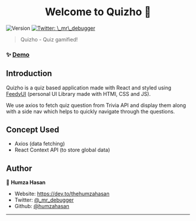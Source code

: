 <h1 align="center">Welcome to Quizho 👋</h1>
<p>
  <img alt="Version" src="https://img.shields.io/badge/version-1.0.0-blue.svg?cacheSeconds=2592000" />
  <a href="https://twitter.com/_mr_debugger_" target="_blank">
    <img alt="Twitter: \_mr\_debugger" src="https://img.shields.io/twitter/follow/_mr_debugger_.svg?style=social" />
  </a>
</p>

> Quizho - Quiz gamified!

### ✨ [Demo](https://quizho.netlify.app/)

## Introduction

Quizho is a quiz based application made with React and styled using [FeedyUI](https://feedyui.netlify.app/) (personal UI Library made with HTMl, CSS and JS).

We use axios to fetch quiz question from Trivia API and display them along with a side nav which helps to quickly navigate through the questions.

## Concept Used

- Axios (data fetching)
- React Context API (to store global data)

## Author

👤 **Humza Hasan**

- Website: https://dev.to/thehumzahasan
- Twitter: [@\_mr_debugger](https://twitter.com/_mr_debugger)
- Github: [@humzahasan](https://github.com/humzahasan)

---
